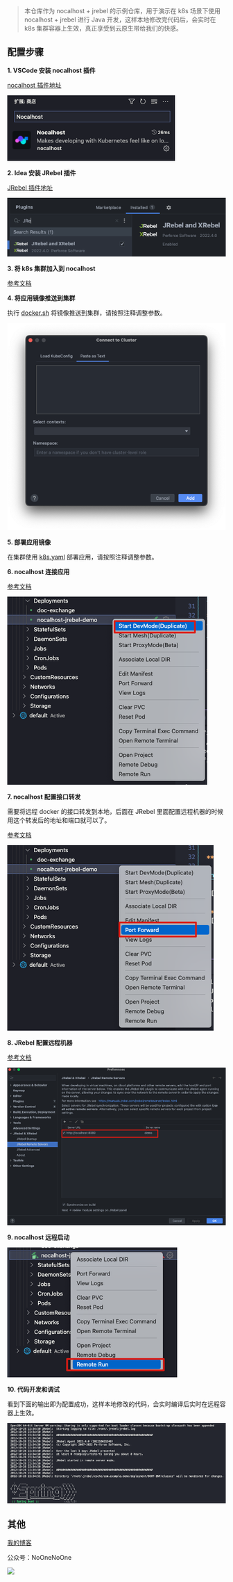> 本仓库作为 nocalhost + jrebel 的示例仓库，用于演示在 k8s 场景下使用 nocalhost + jrebel 进行 Java 开发，这样本地修改完代码后，会实时在 k8s 集群容器上生效，真正享受到云原生带给我们的快感。

## 配置步骤
**1. VSCode 安装 nocalhost 插件**

[nocalhost 插件地址](https://marketplace.visualstudio.com/items?itemName=nocalhost.nocalhost)

![](images/nocalhost插件.png)

**2. Idea 安装 JRebel 插件**

[JRebel 插件地址](https://plugins.jetbrains.com/plugin/4441-jrebel-and-xrebel)

![](images/2022-10-28-22-28-46.png)

**3. 将 k8s 集群加入到 nocalhost**

[参考文档](https://nocalhost.dev/zh-CN/docs/guides/manage-cluster)

**4. 将应用镜像推送到集群**

执行 [docker.sh](docker.sh) 将镜像推送到集群，请按照注释调整参数。

![](push-image.png)

**5. 部署应用镜像**

在集群使用 [k8s.yaml](k8s.yaml) 部署应用，请按照注释调整参数。

**6. nocalhost 连接应用**

[参考文档](https://nocalhost.dev/zh-CN/docs/guides/deploy/deploy-app)

![](images/2022-10-28-22-33-17.png)

**7. nocalhost 配置接口转发**

需要将远程 docker 的接口转发到本地，后面在 JRebel 里面配置远程机器的时候用这个转发后的地址和端口就可以了。

[参考文档](https://nocalhost.dev/zh-CN/docs/guides/deploy/deploy-demo)

![](images/2022-10-28-22-33-41.png)

**8. JRebel 配置远程机器**

[参考文档](https://manuals.jrebel.com/jrebel/remoteserver/intellij.html#intellijremoteserver)

![](images/2022-10-28-22-31-52.png)

**9. nocalhost 远程启动**

![](images/2022-10-28-22-32-25.png)

**10. 代码开发和调试**

看到下面的输出即为配置成功，这样本地修改的代码，会实时编译后实时在远程容器上生效。

![](images/2022-10-28-22-35-12.png)

## 其他

[我的博客](https://www.ifb.me)

公众号：NoOneNoOne

![](https://blog.fflow.link/images/qrcode.jpeg)